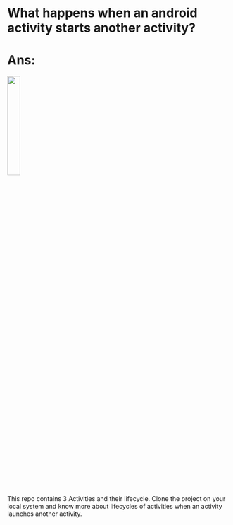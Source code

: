 # What happens when an android activity starts another activity?
# Ans:

<div style="dispaly:flex">
    <img src="https://github.com/amitYadavDev/ActivityLifeCycle/assets/45551012/36cac24c-3f77-4ef5-871a-834fbff37879" width="24%">
</div>


This repo contains 3 Activities and their lifecycle. Clone the project on your local system and know more about lifecycles of activities when an activity launches another activity.


